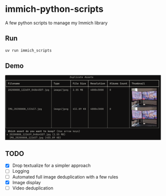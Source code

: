 # immich-python-scripts

A few python scripts to manage my Immich library

## Run

```sh
uv run immich_scripts
```

## Demo

![Duplicate picker](image.png)

## TODO

- [x] Drop textualize for a simpler approach
- [ ] Logging
- [ ] Automated full image deduplication with a few rules
- [x] Image display
- [ ] Video deduplication
